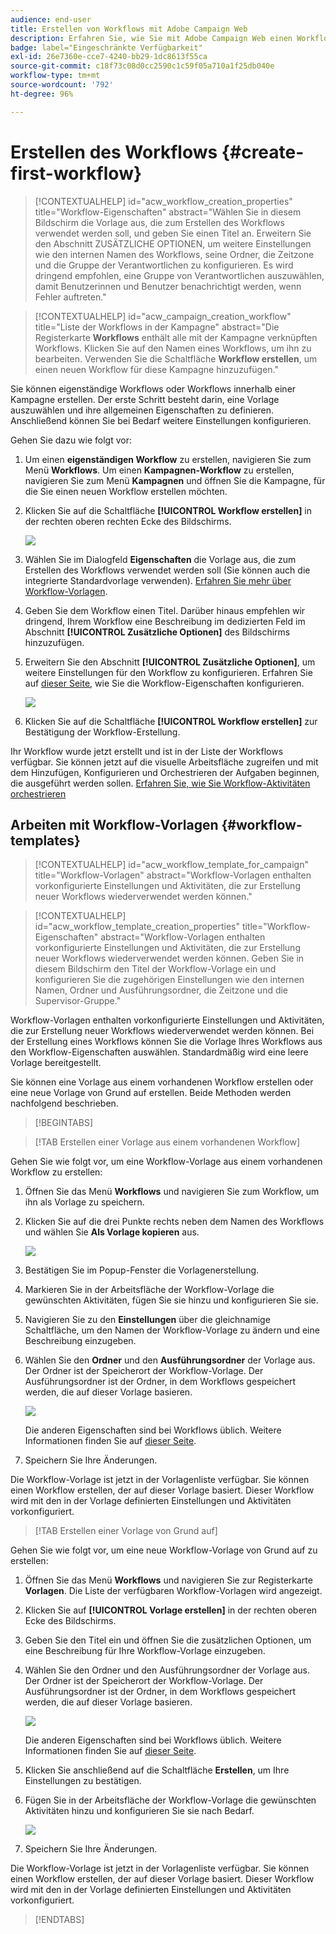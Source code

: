 ```yaml
---
audience: end-user
title: Erstellen von Workflows mit Adobe Campaign Web
description: Erfahren Sie, wie Sie mit Adobe Campaign Web einen Workflow erstellen
badge: label="Eingeschränkte Verfügbarkeit"
exl-id: 26e7360e-cce7-4240-bb29-1dc8613f55ca
source-git-commit: c18f73c08d0cc2590c1c59f05a710a1f25db040e
workflow-type: tm+mt
source-wordcount: '792'
ht-degree: 96%

---
```



# Erstellen des Workflows {#create-first-workflow}

>[!CONTEXTUALHELP]
>id="acw_workflow_creation_properties"
>title="Workflow-Eigenschaften"
>abstract="Wählen Sie in diesem Bildschirm die Vorlage aus, die zum Erstellen des Workflows verwendet werden soll, und geben Sie einen Titel an. Erweitern Sie den Abschnitt ZUSÄTZLICHE OPTIONEN, um weitere Einstellungen wie den internen Namen des Workflows, seine Ordner, die Zeitzone und die Gruppe der Verantwortlichen zu konfigurieren. Es wird dringend empfohlen, eine Gruppe von Verantwortlichen auszuwählen, damit Benutzerinnen und Benutzer benachrichtigt werden, wenn Fehler auftreten."


>[!CONTEXTUALHELP]
>id="acw_campaign_creation_workflow"
>title="Liste der Workflows in der Kampagne"
>abstract="Die Registerkarte **Workflows** enthält alle mit der Kampagne verknüpften Workflows. Klicken Sie auf den Namen eines Workflows, um ihn zu bearbeiten. Verwenden Sie die Schaltfläche **Workflow erstellen**, um einen neuen Workflow für diese Kampagne hinzuzufügen."

Sie können eigenständige Workflows oder Workflows innerhalb einer Kampagne erstellen. Der erste Schritt besteht darin, eine Vorlage auszuwählen und ihre allgemeinen Eigenschaften zu definieren. Anschließend können Sie bei Bedarf weitere Einstellungen konfigurieren.

Gehen Sie dazu wie folgt vor:

1. Um einen **eigenständigen Workflow** zu erstellen, navigieren Sie zum Menü **Workflows**. Um einen **Kampagnen-Workflow** zu erstellen, navigieren Sie zum Menü **Kampagnen** und öffnen Sie die Kampagne, für die Sie einen neuen Workflow erstellen möchten.

1. Klicken Sie auf die Schaltfläche **[!UICONTROL Workflow erstellen]** in der rechten oberen rechten Ecke des Bildschirms.

   ![](assets/workflow-create.png)

1. Wählen Sie im Dialogfeld **Eigenschaften** die Vorlage aus, die zum Erstellen des Workflows verwendet werden soll (Sie können auch die integrierte Standardvorlage verwenden). [Erfahren Sie mehr über Workflow-Vorlagen](#workflow-templates).

1. Geben Sie dem Workflow einen Titel. Darüber hinaus empfehlen wir dringend, Ihrem Workflow eine Beschreibung im dedizierten Feld im Abschnitt **[!UICONTROL Zusätzliche Optionen]** des Bildschirms hinzuzufügen.

1. Erweitern Sie den Abschnitt **[!UICONTROL Zusätzliche Optionen]**, um weitere Einstellungen für den Workflow zu konfigurieren. Erfahren Sie auf [dieser Seite](workflow-settings.md#properties), wie Sie die Workflow-Eigenschaften konfigurieren.

   ![](assets/workflow-additional-options.png)

1. Klicken Sie auf die Schaltfläche **[!UICONTROL Workflow erstellen]** zur Bestätigung der Workflow-Erstellung.

Ihr Workflow wurde jetzt erstellt und ist in der Liste der Workflows verfügbar. Sie können jetzt auf die visuelle Arbeitsfläche zugreifen und mit dem Hinzufügen, Konfigurieren und Orchestrieren der Aufgaben beginnen, die ausgeführt werden sollen. [Erfahren Sie, wie Sie Workflow-Aktivitäten orchestrieren](orchestrate-activities.md)

## Arbeiten mit Workflow-Vorlagen {#workflow-templates}

>[!CONTEXTUALHELP]
>id="acw_workflow_template_for_campaign"
>title="Workflow-Vorlagen"
>abstract="Workflow-Vorlagen enthalten vorkonfigurierte Einstellungen und Aktivitäten, die zur Erstellung neuer Workflows wiederverwendet werden können."

>[!CONTEXTUALHELP]
>id="acw_workflow_template_creation_properties"
>title="Workflow-Eigenschaften"
>abstract="Workflow-Vorlagen enthalten vorkonfigurierte Einstellungen und Aktivitäten, die zur Erstellung neuer Workflows wiederverwendet werden können. Geben Sie in diesem Bildschirm den Titel der Workflow-Vorlage ein und konfigurieren Sie die zugehörigen Einstellungen wie den internen Namen, Ordner und Ausführungsordner, die Zeitzone und die Supervisor-Gruppe."

Workflow-Vorlagen enthalten vorkonfigurierte Einstellungen und Aktivitäten, die zur Erstellung neuer Workflows wiederverwendet werden können. Bei der Erstellung eines Workflows können Sie die Vorlage Ihres Workflows aus den Workflow-Eigenschaften auswählen. Standardmäßig wird eine leere Vorlage bereitgestellt.

Sie können eine Vorlage aus einem vorhandenen Workflow erstellen oder eine neue Vorlage von Grund auf erstellen. Beide Methoden werden nachfolgend beschrieben.

>[!BEGINTABS]

>[!TAB Erstellen einer Vorlage aus einem vorhandenen Workflow]

Gehen Sie wie folgt vor, um eine Workflow-Vorlage aus einem vorhandenen Workflow zu erstellen:

1. Öffnen Sie das Menü **Workflows** und navigieren Sie zum Workflow, um ihn als Vorlage zu speichern.
1. Klicken Sie auf die drei Punkte rechts neben dem Namen des Workflows und wählen Sie **Als Vorlage kopieren** aus.

   ![](assets/wf-copy-as-template.png)

1. Bestätigen Sie im Popup-Fenster die Vorlagenerstellung.
1. Markieren Sie in der Arbeitsfläche der Workflow-Vorlage die gewünschten Aktivitäten, fügen Sie sie hinzu und konfigurieren Sie sie.
1. Navigieren Sie zu den **Einstellungen** über die gleichnamige Schaltfläche, um den Namen der Workflow-Vorlage zu ändern und eine Beschreibung einzugeben.
1. Wählen Sie den **Ordner** und den **Ausführungsordner** der Vorlage aus. Der Ordner ist der Speicherort der Workflow-Vorlage. Der Ausführungsordner ist der Ordner, in dem Workflows gespeichert werden, die auf dieser Vorlage basieren.

   ![](assets/wf-settings-template.png)

   Die anderen Eigenschaften sind bei Workflows üblich. Weitere Informationen finden Sie auf [dieser Seite](workflow-settings.md#properties).

1. Speichern Sie Ihre Änderungen.

Die Workflow-Vorlage ist jetzt in der Vorlagenliste verfügbar. Sie können einen Workflow erstellen, der auf dieser Vorlage basiert. Dieser Workflow wird mit den in der Vorlage definierten Einstellungen und Aktivitäten vorkonfiguriert.


>[!TAB Erstellen einer Vorlage von Grund auf]


Gehen Sie wie folgt vor, um eine neue Workflow-Vorlage von Grund auf zu erstellen:

1. Öffnen Sie das Menü **Workflows** und navigieren Sie zur Registerkarte **Vorlagen**. Die Liste der verfügbaren Workflow-Vorlagen wird angezeigt.
1. Klicken Sie auf **[!UICONTROL Vorlage erstellen]** in der rechten oberen Ecke des Bildschirms.
1. Geben Sie den Titel ein und öffnen Sie die zusätzlichen Optionen, um eine Beschreibung für Ihre Workflow-Vorlage einzugeben.
1. Wählen Sie den Ordner und den Ausführungsordner der Vorlage aus. Der Ordner ist der Speicherort der Workflow-Vorlage. Der Ausführungsordner ist der Ordner, in dem Workflows gespeichert werden, die auf dieser Vorlage basieren.

   ![](assets/new-wf-template.png)

   Die anderen Eigenschaften sind bei Workflows üblich. Weitere Informationen finden Sie auf [dieser Seite](workflow-settings.md#properties).

1. Klicken Sie anschließend auf die Schaltfläche **Erstellen**, um Ihre Einstellungen zu bestätigen.
1. Fügen Sie in der Arbeitsfläche der Workflow-Vorlage die gewünschten Aktivitäten hinzu und konfigurieren Sie sie nach Bedarf.

   ![](assets/wf-template-activities.png)

1. Speichern Sie Ihre Änderungen.

Die Workflow-Vorlage ist jetzt in der Vorlagenliste verfügbar. Sie können einen Workflow erstellen, der auf dieser Vorlage basiert. Dieser Workflow wird mit den in der Vorlage definierten Einstellungen und Aktivitäten vorkonfiguriert.

>[!ENDTABS]
